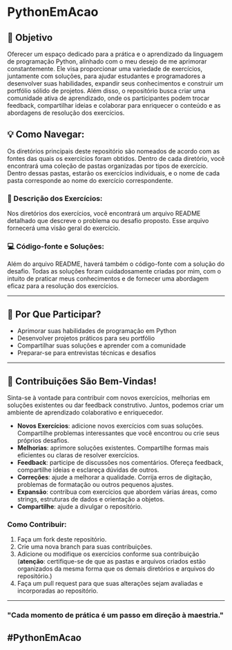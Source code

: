 # PythonEmAcao

## 🎯 Objetivo
Oferecer um espaço dedicado para a prática e o aprendizado da linguagem de programação Python, alinhado com o meu desejo de me aprimorar constantemente. Ele visa proporcionar uma variedade de exercícios, juntamente com soluções, para ajudar estudantes e programadores a desenvolver suas habilidades, expandir seus conhecimentos e construir um portfólio sólido de projetos. Além disso, o repositório busca criar uma comunidade ativa de aprendizado, onde os participantes podem trocar feedback, compartilhar ideias e colaborar para enriquecer o conteúdo e as abordagens de resolução dos exercícios.

## 💡 Como Navegar:
Os diretórios principais deste repositório são nomeados de acordo com as fontes das quais os exercícios foram obtidos. Dentro de cada diretório, você encontrará uma coleção de pastas organizadas por tipos de exercício. Dentro dessas pastas, estarão os exercícios individuais, e o nome de cada pasta corresponde ao nome do exercício correspondente.

### 📖 Descrição dos Exercícios:
Nos diretórios dos exercícios, você encontrará um arquivo README detalhado que descreve o problema ou desafio proposto. Esse arquivo fornecerá uma visão geral do exercício.

### 💻 Código-fonte e Soluções:
Além do arquivo README, haverá também o código-fonte com a solução do desafio. Todas as soluções foram cuidadosamente criadas por mim, com o intuito de praticar meus conhecimentos e de fornecer uma abordagem eficaz para a resolução dos exercícios.
___ 
## 🚀 Por Que Participar?
<ul>
  <li>Aprimorar suas habilidades de programação em Python</li>
  <li>Desenvolver projetos práticos para seu portfólio</li>
  <li>Compartilhar suas soluções e aprender com a comunidade</li>
  <li>Preparar-se para entrevistas técnicas e desafios</li>
</ul>

___
## 🌟 Contribuições São Bem-Vindas!
Sinta-se à vontade para contribuir com novos exercícios, melhorias em soluções existentes ou dar feedback construtivo. Juntos, podemos criar um ambiente de aprendizado colaborativo e enriquecedor.

- **Novos Exercícios**: adicione novos exercícios com suas soluções. Compartilhe problemas interessantes que você encontrou ou crie seus próprios desafios.
- **Melhorias**: aprimore soluções existentes. Compartilhe formas mais eficientes ou claras de resolver exercícios.
- **Feedback**: participe de discussões nos comentários. Ofereça feedback, compartilhe ideias e esclareça dúvidas de outros.
- **Correções**: ajude a melhorar a qualidade. Corrija erros de digitação, problemas de formatação ou outros pequenos ajustes.
- **Expansão**: contribua com exercícios que abordem várias áreas, como strings, estruturas de dados e orientação a objetos.
- **Compartilhe**: ajude a divulgar o repositório. 


### Como Contribuir:

1. Faça um fork deste repositório.
2. Crie uma nova branch para suas contribuições.
3. Adicione ou modifique os exercícios conforme sua contribuição (**atenção**: certifique-se de que as pastas e arquivos criados estão organizados da mesma forma que os demais diretórios e arquivos do repositório.)
4. Faça um pull request para que suas alterações sejam avaliadas e incorporadas ao repositório.

___
### "Cada momento de prática é um passo em direção à maestria."

## #PythonEmAcao
